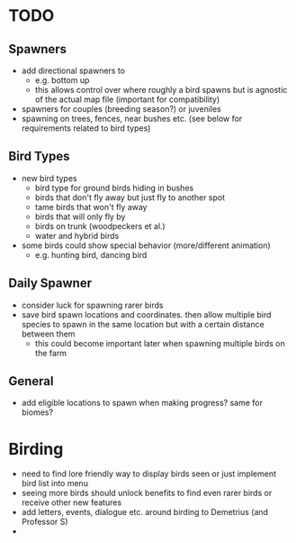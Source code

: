 # TODO

## Spawners

- add directional spawners to
  - e.g. bottom up
  - this allows control over where roughly a bird spawns but is agnostic of the actual map file (important for compatibility)
- spawners for couples (breeding season?) or juveniles
- spawning on trees, fences, near bushes etc. (see below for requirements related to bird types)

## Bird Types

- new bird types
  - bird type for ground birds hiding in bushes
  - birds that don't fly away but just fly to another spot
  - tame birds that won't fly away
  - birds that will only fly by
  - birds on trunk (woodpeckers et al.)
  - water and hybrid birds
- some birds could show special behavior (more/different animation)
  - e.g. hunting bird, dancing bird

## Daily Spawner
- consider luck for spawning rarer birds
- save bird spawn locations and coordinates. then allow multiple bird species to spawn in the same location but with a certain distance between them
  - this could become important later when spawning multiple birds on the farm

## General

- add eligible locations to spawn when making progress? same for biomes?


# Birding

- need to find lore friendly way to display birds seen or just implement bird list into menu
- seeing more birds should unlock benefits to find even rarer birds or receive other new features
- add letters, events, dialogue etc. around birding to Demetrius (and Professor S)
- 